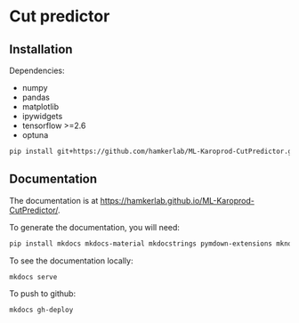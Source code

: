 # Cut predictor

## Installation

Dependencies:

* numpy 
* pandas
* matplotlib
* ipywidgets
* tensorflow >=2.6
* optuna

```bash
pip install git+https://github.com/hamkerlab/ML-Karoprod-CutPredictor.git@master
```



## Documentation

The documentation is at <https://hamkerlab.github.io/ML-Karoprod-CutPredictor/>. 

To generate the documentation, you will need:

```bash
pip install mkdocs mkdocs-material mkdocstrings pymdown-extensions mknotebooks
```

To see the documentation locally:

```bash
mkdocs serve
```

To push to github:

```bash
mkdocs gh-deploy
```